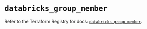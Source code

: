 # `databricks_group_member`

Refer to the Terraform Registry for docs: [`databricks_group_member`](https://registry.terraform.io/providers/databricks/databricks/1.48.1/docs/resources/group_member).
